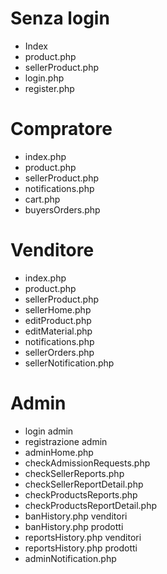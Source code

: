 # Senza login
- Index
- product.php
- sellerProduct.php
- login.php
- register.php

# Compratore
- index.php
- product.php
- sellerProduct.php
- notifications.php
- cart.php
- buyersOrders.php

# Venditore
- index.php
- product.php
- sellerProduct.php
- sellerHome.php
- editProduct.php
- editMaterial.php
- notifications.php
- sellerOrders.php
- sellerNotification.php

# Admin
- login admin
- registrazione admin
- adminHome.php
- checkAdmissionRequests.php
- checkSellerReports.php
- checkSellerReportDetail.php
- checkProductsReports.php
- checkProductsReportDetail.php
- banHistory.php venditori
- banHistory.php prodotti
- reportsHistory.php venditori
- reportsHistory.php prodotti
- adminNotification.php
